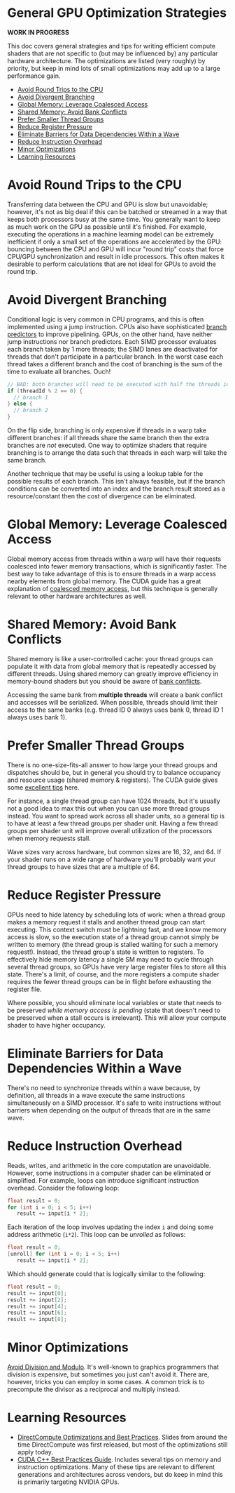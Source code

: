 # General GPU Optimization Strategies <!-- omit in toc -->

**WORK IN PROGRESS**

This doc covers general strategies and tips for writing efficient compute shaders that are not specific to (but may be influenced by) any particular hardware architecture. The optimizations are listed (very roughly) by priority, but keep in mind lots of small optimizations may add up to a large performance gain.

- [Avoid Round Trips to the CPU](#avoid-round-trips-to-the-cpu)
- [Avoid Divergent Branching](#avoid-divergent-branching)
- [Global Memory: Leverage Coalesced Access](#global-memory-leverage-coalesced-access)
- [Shared Memory: Avoid Bank Conflicts](#shared-memory-avoid-bank-conflicts)
- [Prefer Smaller Thread Groups](#prefer-smaller-thread-groups)
- [Reduce Register Pressure](#reduce-register-pressure)
- [Eliminate Barriers for Data Dependencies Within a Wave](#eliminate-barriers-for-data-dependencies-within-a-wave)
- [Reduce Instruction Overhead](#reduce-instruction-overhead)
- [Minor Optimizations](#minor-optimizations)
- [Learning Resources](#learning-resources)

# Avoid Round Trips to the CPU

Transferring data between the CPU and GPU is slow but unavoidable; however, it's not as big deal if this can be batched or streamed in a way that keeps both processors busy at the same time. You generally want to keep as much work on the GPU as possible until it's finished. For example, executing the operations in a machine learning model can be extremely inefficient if only a small set of the operations are accelerated by the GPU: bouncing between the CPU and GPU will incur "round trip" costs that force CPU/GPU synchronization and result in idle processors. This often makes it desirable to perform calculations that are not ideal for GPUs to avoid the round trip.

# Avoid Divergent Branching

Conditional logic is very common in CPU programs, and this is often implemented using a jump instruction. CPUs also have sophisticated [branch predictors](https://en.wikipedia.org/wiki/Branch_predictor) to improve pipelining. GPUs, on the other hand, have neither jump instructions nor branch predictors. Each SIMD processor evaluates each branch taken by 1 more threads; the SIMD lanes are deactivated for threads that don't participate in a particular branch. In the worst case each thread takes a different branch and the cost of branching is the sum of the time to evaluate all branches. Ouch!

```cpp
// BAD: both branches will need to be executed with half the threads idle in each branch
if (threadId % 2 == 0) {
  // branch 1
} else {
  // branch 2
}
```

On the flip side, branching is only expensive if threads in a warp take different branches: if all threads share the same branch then the extra branches are *not* executed. One way to optimize shaders that require branching is to arrange the data such that threads in each warp will take the same branch.

Another technique that may be useful is using a lookup table for the possible results of each branch. This isn't always feasible, but if the branch conditions can be converted into an index and the branch result stored as a resource/constant then the cost of divergence can be eliminated.

# Global Memory: Leverage Coalesced Access

Global memory access from threads within a warp will have their requests coalesced into fewer memory transactions, which is significantly faster. The best way to take advantage of this is to ensure threads in a warp access nearby elements from global memory. The CUDA guide has a great explanation of [coalesced memory access](https://docs.nvidia.com/cuda/cuda-c-best-practices-guide/index.html#coalesced-access-to-global-memory), but this technique is generally relevant to other hardware architectures as well.

# Shared Memory: Avoid Bank Conflicts

Shared memory is like a user-controlled cache: your thread groups can populate it with data from global memory that is repeatedly accessed by different threads. Using shared memory can greatly improve efficiency in memory-bound shaders but you should be aware of [bank conflicts](https://docs.nvidia.com/cuda/cuda-c-best-practices-guide/index.html#shared-memory).

Accessing the same bank from **multiple threads** will create a bank conflict and accesses will be serialized. When possible, threads should limit their access to the same banks (e.g. thread ID 0 always uses bank 0, thread ID 1 always uses bank 1).

# Prefer Smaller Thread Groups

There is no one-size-fits-all answer to how large your thread groups and dispatches should be, but in general you should try to balance occupancy and resource usage (shared memory & registers). The CUDA guide gives some [excellent tips](https://docs.nvidia.com/cuda/cuda-c-best-practices-guide/index.html#thread-and-block-heuristics) here.

For instance, a single thread group can have 1024 threads, but it's usually not a good idea to max this out when you can use more thread groups instead. You want to spread work across all shader units, so a general tip is to have at least a few thread groups per shader unit. Having a few thread groups per shader unit will improve overall utilization of the processors when memory requests stall.

Wave sizes vary across hardware, but common sizes are 16, 32, and 64. If your shader runs on a wide range of hardware you'll probably want your thread groups to have sizes that are a multiple of 64.

# Reduce Register Pressure

GPUs need to hide latency by scheduling lots of work: when a thread group makes a memory request it stalls and another thread group can start executing. This context switch must be lightning fast, and we know memory access is slow, so the execution state of a thread group cannot simply be written to memory (the thread group is stalled waiting for such a memory request!). Instead, the thread group's state is written to registers. To effectively hide memory latency a single SM may need to cycle through several thread groups, so GPUs have very large register files to store all this state. There's a limit, of course, and the more registers a compute shader requires the fewer thread groups can be in flight before exhausting the register file.

Where possible, you should eliminate local variables or state that needs to be preserved *while memory access is pending* (state that doesn't need to be preserved when a stall occurs is irrelevant). This will allow your compute shader to have higher occupancy.

# Eliminate Barriers for Data Dependencies Within a Wave

There's no need to synchronize threads within a wave because, by definition, all threads in a wave execute the same instructions simultaneously on a SIMD processor. It's safe to write instructions without barriers when depending on the output of threads that are in the same wave. 

# Reduce Instruction Overhead

Reads, writes, and arithmetic in the core computation are unavoidable. However, some instructions in a computer shader can be eliminated or simplified. For example, loops can introduce significant instruction overhead. Consider the following loop:

```cpp
float result = 0;
for (int i = 0; i < 5; i++)
   result += input[i * 2];
```

Each iteration of the loop involves updating the index `i` and doing some address arithmetic (`i*2`). This loop can be *unrolled* as follows:

```cpp
float result = 0;
[unroll] for (int i = 0; i < 5; i++)
   result += input[i * 2];
```

Which should generate could that is logically similar to the following:

```cpp
float result = 0;
result += input[0];
result += input[2];
result += input[4];
result += input[6];
result += input[8];
```

# Minor Optimizations

[Avoid Division and Modulo](https://docs.nvidia.com/cuda/cuda-c-best-practices-guide/index.html#division-and-modulo-operations). It's well-known to graphics programmers that division is expensive, but sometimes you just can't avoid it. There are, however, tricks you can employ in some cases. A common trick is to precompute the divisor as a reciprocal and multiply instead.

# Learning Resources

- [DirectCompute Optimizations and Best Practices](https://on-demand.gputechconf.com/gtc/2010/presentations/S12312-DirectCompute-Pre-Conference-Tutorial.pdf). Slides from around the time DirectCompute was first released, but most of the optimizations still apply today.
- [CUDA C++ Best Practices Guide](https://docs.nvidia.com/cuda/cuda-c-best-practices-guide/index.html). Includes several tips on memory and instruction optimizations. Many of these tips are relevant to different generations and architectures across vendors, but do keep in mind this is primarily targeting NVIDIA GPUs.